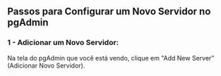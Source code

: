 ## Passos para Configurar um Novo Servidor no pgAdmin
### 1 - Adicionar um Novo Servidor:
Na tela do pgAdmin que você está vendo, clique em "Add New Server" (Adicionar Novo Servidor).
